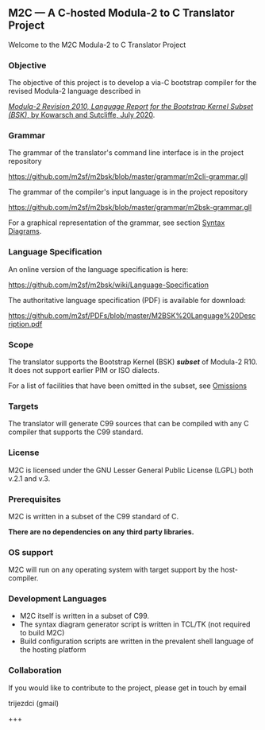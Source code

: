 ## M2C — A C-hosted Modula-2 to C Translator Project ##
Welcome to the M2C Modula-2 to C Translator Project

### Objective ###

The objective of this project is to develop a via-C bootstrap compiler for the revised Modula-2 language described in

[*Modula-2 Revision 2010, Language Report for the Bootstrap Kernel Subset (BSK)*, by Kowarsch and Sutcliffe, July 2020](https://github.com/m2sf/PDFs/blob/master/M2BSK%20Language%20Description.pdf).

### Grammar ###

The grammar of the translator's command line interface is in the project repository

https://github.com/m2sf/m2bsk/blob/master/grammar/m2cli-grammar.gll

The grammar of the compiler's input language is in the project repository

https://github.com/m2sf/m2bsk/blob/master/grammar/m2bsk-grammar.gll

For a graphical representation of the grammar, see section
[Syntax Diagrams](https://github.com/m2sf/m2bsk/wiki/Language-Specification-(D)-:-Syntax-Diagrams).

### Language Specification ###

An online version of the language specification is here:

https://github.com/m2sf/m2bsk/wiki/Language-Specification


The authoritative language specification (PDF) is available for download:

https://github.com/m2sf/PDFs/blob/master/M2BSK%20Language%20Description.pdf


### Scope ###

The translator supports the Bootstrap Kernel (BSK) _**subset**_ of Modula-2 R10. It does not support earlier PIM or ISO dialects.

For a list of facilities that have been omitted in the subset, see [Omissions](https://github.com/m2sf/m2bsk/wiki/Omissions)

### Targets ###

The translator will generate C99 sources that can be compiled with any C compiler that supports the C99 standard.

### License ###

M2C is licensed under the GNU Lesser General Public License (LGPL) both v.2.1 and v.3.

### Prerequisites ###

M2C is written in a subset of the C99 standard of C.

**There are no dependencies on any third party libraries.**

### OS support ###

M2C will run on any operating system with target support by the host-compiler.

### Development Languages ###

* M2C itself is written in a subset of C99.
* The syntax diagram generator script is written in TCL/TK (not required to build M2C)
* Build configuration scripts are written in the prevalent shell language of the hosting platform

### Collaboration ###

If you would like to contribute to the project, please get in touch by email

trijezdci (gmail)

+++
